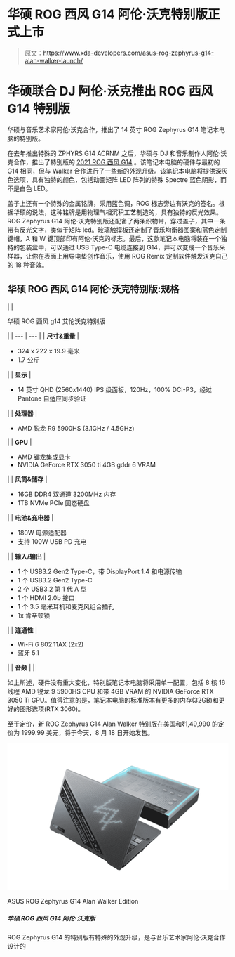 # 华硕 ROG 西风 G14 阿伦·沃克特别版正式上市

> 原文：<https://www.xda-developers.com/asus-rog-zephyrus-g14-alan-walker-launch/>

# 华硕联合 DJ 阿伦·沃克推出 ROG 西风 G14 特别版

华硕与音乐艺术家阿伦·沃克合作，推出了 14 英寸 ROG Zephyrus G14 笔记本电脑的特别版。

在去年推出特殊的 ZPHYRS G14 ACRNM 之后，华硕与 DJ 和音乐制作人阿伦·沃克合作，推出了特别版的 [2021 ROG 西风 G14](https://www.xda-developers.com/asus-rog-zephyrus-g14-g15-duo-15-se-rog-flow-x13-india-launch/) 。该笔记本电脑的硬件与最初的 G14 相同，但与 Walker 合作进行了一些新的外观升级。该笔记本电脑将提供深灰色选项，具有独特的颜色，包括动画矩阵 LED 阵列的特殊 Spectre 蓝色阴影，而不是白色 LED。

盖子上还有一个特殊的金属铭牌，采用蓝色调，ROG 标志旁边有沃克的签名。根据华硕的说法，这种铭牌是用物理气相沉积工艺制造的，具有独特的反光效果。ROG Zephyrus G14 阿伦·沃克特别版还配备了两条织物带，穿过盖子，其中一条带有反光文字，类似于矩阵 led。玻璃触摸板还定制了音乐均衡器图案和蓝色定制键帽，A 和 W 键顶部印有阿伦·沃克的标志。最后，这款笔记本电脑将装在一个独特的包装盒中，可以通过 USB Type-C 电缆连接到 G14，并可以变成一个音乐采样器，让你在表面上用导电垫创作音乐，使用 ROG Remix 定制软件触发沃克自己的 18 种音效。

## 华硕 ROG 西风 G14 阿伦·沃克特别版:规格

|  | 

华硕 ROG 西风 g14 艾伦沃克特别版

 |
| --- | --- |
| **尺寸&重量** | 

*   324 x 222 x 19.9 毫米
*   1.7 公斤

 |
| **显示** | 

*   14 英寸 QHD (2560x1440) IPS 级面板，120Hz，100% DCI-P3，经过 Pantone 自适应同步验证

 |
| **处理器** | 

*   AMD 锐龙 R9 5900HS (3.1GHz / 4.5GHz)

 |
| **GPU** | 

*   AMD 镭龙集成显卡
*   NVIDIA GeForce RTX 3050 ti 4GB gddr 6 VRAM

 |
| **风筒&储存** | 

*   16GB DDR4 双通道 3200MHz 内存
*   1TB NVMe PCIe 固态硬盘

 |
| **电池&充电器** | 

*   180W 电源适配器
*   支持 100W USB PD 充电

 |
| **输入/输出** | 

*   1 个 USB3.2 Gen2 Type-C，带 DisplayPort 1.4 和电源传输
*   1 个 USB3.2 Gen2 Type-C
*   2 个 USB3.2 第 1 代 A 型
*   1 个 HDMI 2.0b 接口
*   1 个 3.5 毫米耳机和麦克风组合插孔
*   1x 肯辛顿锁

 |
| **连通性** | 

*   Wi-Fi 6 802.11AX (2x2)
*   蓝牙 5.1

 |
| **音频** |  |

如上所述，硬件没有重大变化，特别版笔记本电脑将采用单一配置，包括 8 核 16 线程 AMD 锐龙 9 5900HS CPU 和带 4GB VRAM 的 NVIDIA GeForce RTX 3050 Ti GPU。值得注意的是，笔记本电脑的标准版本有更多的内存(32GB)和更好的图形选项(RTX 3060)。

至于定价，新 ROG Zephyrus G14 Alan Walker 特别版在美国和₹1,49,990 的定价为 1999.99 美元，将于今天，8 月 18 日开始发售。

 <picture>![The special edition of the ROG Zephyrus G14 comes with special cosmetic upgrades and has been designed in collaboration with music artist Alan Walker](img/5856806f21d91457980564dd803a5ee9.png)</picture> 

ASUS ROG Zephyrus G14 Alan Walker Edition

##### 华硕 ROG 西风 G14 阿伦·沃克版

ROG Zephyrus G14 的特别版有特殊的外观升级，是与音乐艺术家阿伦·沃克合作设计的